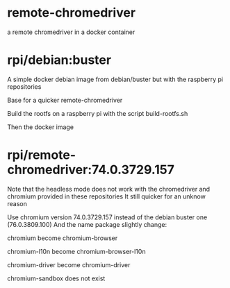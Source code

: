 # remote-chromedriver
a remote chromedriver in a docker container

# rpi/debian:buster
A simple docker debian image from debian/buster but with the raspberry pi repositories

Base for a quicker remote-chromedriver

Build the rootfs on a raspberry pi with the script build-rootfs.sh

Then the docker image

# rpi/remote-chromedriver:74.0.3729.157
Note that the headless mode does not work with the chromedriver and chromium provided in these repositories
It still quicker for an unknow reason

Use chromium version 74.0.3729.157  instead of the debian buster one (76.0.3809.100)
And the name package slightly change:
  
chromium  become       chromium-browser
  
chromium-l10n become chromium-browser-l10n

chromium-driver become  chromium-driver

chromium-sandbox does not exist
